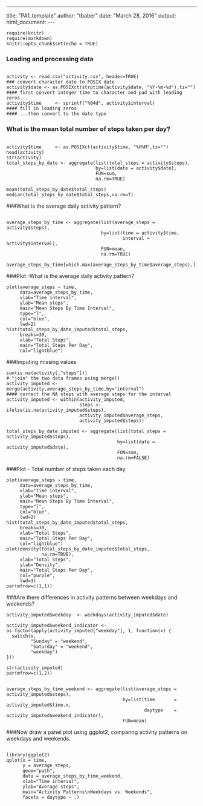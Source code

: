 ---
title: "PA1_template"
author: "tbaber"
date: "March 28, 2016"
output: html_document:
    ---

```{r setup, include=FALSE}
require(knitr)
require(markdown)
knitr::opts_chunk$set(echo = TRUE)
```



### Loading and processing data
```{r}

activity <- read.csv("activity.csv", header=TRUE)
### convert character date to POSIX date
activity$date <- as.POSIXct(strptime(activity$date, "%Y-%m-%d"),tz="")
#### first convert integer time to character and pad with leading zeros...
activity$time     <- sprintf("%04d", activity$interval)
#### fill in leading zeros
#### ...then convert to the date type

```
### What is the mean total number of steps taken per day?
```{r}

activity$time     <- as.POSIXct(activity$time, "%H%M",tz="")
head(activity)
str(activity)
total_steps_by_date <- aggregate(list(total_steps = activity$steps),
                                 by=list(date = activity$date),
                                 FUN=sum,
                                 na.rm=TRUE)
                                 
mean(total_steps_by_date$total_steps)
median(total_steps_by_date$total_steps,na.rm=T)
```

###What is the average daily activity pattern?
```{r}

average_steps_by_time <- aggregate(list(average_steps = activity$steps),
                                   by=list(time = activity$time,
                                           interval = activity$interval),
                                   FUN=mean,
                                   na.rm=TRUE)

average_steps_by_time[which.max(average_steps_by_time$average_steps),]   
```

###Plot -What is the average daily activity pattern?
```{r, echo=TRUE}
plot(average_steps ~ time,
     data=average_steps_by_time,
     xlab="Time interval",
     ylab="Mean steps",
     main="Mean Steps By Time Interval",
     type="l",
     col="blue",
     lwd=2)
hist(total_steps_by_date_imputed$total_steps,
     breaks=30,
     xlab="Total Steps",
     main="Total Steps Per Day",
     col="lightblue")
```

###Imputing missing values
```{r}
sum(is.na(activity[,"steps"]))
# "join" the two data frames using merge()
activity_imputed <- merge(activity,average_steps_by_time,by="interval")
#### correct the NA steps with average steps for the interval
activity_imputed <- within(activity_imputed,
                           steps <- ifelse(is.na(activity_imputed$steps),
                           activity_imputed$average_steps,
                           activity_imputed$steps))
                        
total_steps_by_date_imputed <- aggregate(list(total_steps = activity_imputed$steps),
                                         by=list(date = activity_imputed$date),
                                         FUN=sum,
                                         na.rm=FALSE)
```
###Plot - Total number of steps taken each day
```{r, echo=T}
plot(average_steps ~ time,
     data=average_steps_by_time,
     xlab="Time interval",
     ylab="Mean steps",
     main="Mean Steps By Time Interval",
     type="l",
     col="blue",
     lwd=2)
hist(total_steps_by_date_imputed$total_steps,
     breaks=30,
     xlab="Total Steps",
     main="Total Steps Per Day",
     col="lightblue")
plot(density(total_steps_by_date_imputed$total_steps,
             na.rm=TRUE),
     xlab="Total Steps",
     ylab="Density",
     main="Total Steps Per Day",     
     col="purple",
     lwd=3)
par(mfrow=c(1,1))
```
###Are there differences in activity patterns between weekdays and weekends?

```{r}
activity_imputed$weekday  <- weekdays(activity_imputed$date)

activity_imputed$weekend_indicator <- as.factor(apply(activity_imputed["weekday"], 1, function(x) {
  switch(x,
         "Sunday" = "weekend",
         "Saturday" = "weekend",
         "weekday")
}))

str(activity_imputed)
par(mfrow=c(1,2))
```





```{r}

average_steps_by_time_weekend <- aggregate(list(average_steps = activity_imputed$steps),
                                           by=list(time       = activity_imputed$time.x,
                                                   daytype    = activity_imputed$weekend_indicator),
                                           FUN=mean)
```


###Now draw a panel plot using ggplot2, comparing activity patterns on weekdays and weekends.
```{r}

library(ggplot2)
qplot(x = time,
      y = average_steps,
      geom="path",
      data = average_steps_by_time_weekend, 
      xlab="Time interval",
      ylab="Average steps",
      main="Activity Patterns\nWeekdays vs. Weekends",
      facets = daytype ~ .)

```

